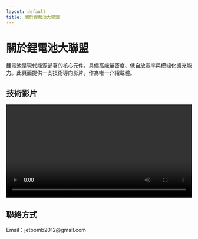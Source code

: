 ```yaml
---
layout: default
title: 關於鋰電池大聯盟
---
```


<div class="post">
  <h1 class="pageTitle">關於鋰電池大聯盟</h1>
  <p class="intro">鋰電池是現代能源部署的核心元件，具備高能量密度、低自放電率與模組化擴充能力。此頁面提供一支技術導向影片，作為唯一介紹載體。</p>

  <h2>技術影片</h2>
  <video controls width="100%">
    <source src="{{ '/assets/video/az.mp4' | relative_url }}" type="video/mp4">
    您的瀏覽器不支援影片播放，請使用支援 HTML5 的瀏覽器。
  </video>

  <h2>聯絡方式</h2>
  <p>Email：jetbomb2012@gmail.com</p>
</div>
